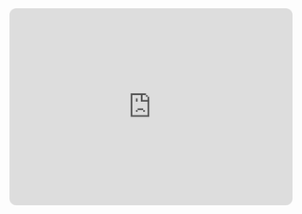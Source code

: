 
<iframe style="border-radius:12px" 
  src="https://open.spotify.com/embed/playlist/0IpJVz4IIxhYIQzjJttGJv?utm_source=generator&theme=0" 
  width="100%" 
  height="352" 
  frameBorder="0" 
  allowfullscreen="" 
  allow="autoplay; clipboard-write; encrypted-media; fullscreen; picture-in-picture" 
  loading="lazy"></iframe>
